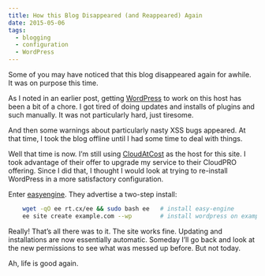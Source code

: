 ```yaml
---
title: How this Blog Disappeared (and Reappeared) Again
date: 2015-05-06
tags: 
  - blogging 
  - configuration 
  - WordPress
---
```


Some of you may have noticed that this blog disappeared again for awhile. It was on purpose this time.

As I noted in an earlier post, getting [WordPress](https://wordpress.org/) to work on this host has been a bit of a chore. I got tired of doing updates and installs of plugins and such manually. It was not particularly hard, just tiresome.

And then some warnings about particularly nasty XSS bugs appeared. At that time, I took the blog offline until I had some time to deal with things.

Well that time is now. I’m still using [CloudAtCost](http://cloudatcost.com/) as the host for this site. I took advantage of their offer to upgrade my service to their CloudPRO offering. Since I did that, I thought I would look at trying to re-install WordPress in a more satisfactory configuration.

Enter [easyengine](https://easyengine.io). They advertise a two-step install:

```bash
	wget -qO ee rt.cx/ee && sudo bash ee   # install easy-engine
	ee site create example.com --wp        # install wordpress on example.com
```

Really! That’s all there was to it. The site works fine. Updating and installations are now essentially automatic. Someday I’ll go back and look at the new permissions to see what was messed up before. But not today.

Ah, life is good again.
